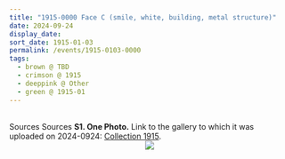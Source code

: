 ```yaml
---
title: "1915-0000 Face C (smile, white, building, metal structure)"
date: 2024-09-24
display_date: 
sort_date: 1915-01-03
permalink: /events/1915-0103-0000
tags:
  - brown @ TBD  
  - crimson @ 1915
  - deeppink @ Other
  - green @ 1915-01
---
```


<br>

<wave-list>
  <list-title color="DarkSeaGreen" width="40">Sources</list-title>
  <list-title color="DarkSeaGreen" width="40">Sources</list-title>
  <list-item color="BlanchedAlmond"  width="280"><b>S1. One Photo.</b> Link to the gallery to which it was uploaded on 2024-0924: <a href="https://eternalmoments.smugmug.com/Collections/Mahipalsingh-Jaisingh-Raul-Collection/1915">Collection 1915</a>.</list-item>
</wave-list>

<div style="text-align: center"><img src="https://pub-bcc3cbe9b1e94ba1ac28915f7a3900fa.r2.dev/1915-0000_Face_C_(smile_white_building_metal_structure)_01_(from_tif)_(Mahipalsingh_Jaisingh_Raul_Collection_scanned_by_Ankit_Khare).jpg" /></div>